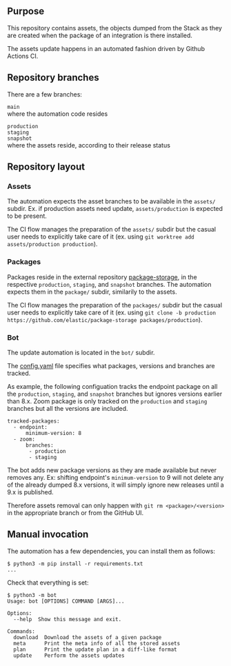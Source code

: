 ## Purpose

This repository contains assets, the objects dumped from the Stack as they are created when the package of an integration is there installed.

The assets update happens in an automated fashion driven by Github Actions CI.

## Repository branches

There are a few branches:

`main`  
where the automation code resides  

`production`  
`staging`  
`snapshot`  
where the assets reside, according to their release status

## Repository layout

### Assets

The automation expects the asset branches to be available in the `assets/` subdir. Ex. if production assets need update, `assets/production` is expected to be present.

The CI flow manages the preparation of the `assets/` subdir but the casual user needs to explicitly take care of it (ex. using `git worktree add assets/production production`).

### Packages

Packages reside in the external repository [package-storage](https://github.com/elastic/package-storage), in the respective `production`, `staging`, and `snapshot` branches. The automation expects them in the `package/` subdir, similarily to the assets.

The CI flow manages the preparation of the `packages/` subdir but the casual user needs to explicitly take care of it (ex. using `git clone -b production https://github.com/elastic/package-storage packages/production`).

### Bot

The update automation is located in the `bot/` subdir.

The [config.yaml](./config.yaml) file specifies what packages, versions and branches are tracked.

As example, the following configuation tracks the endpoint package on all the `production`, `staging`, and `snapshot` branches but ignores versions earlier than 8.x. Zoom package is only tracked on the `production` and `staging` branches but all the versions are included.

```
tracked-packages:
  - endpoint:
      minimum-version: 8
  - zoom:
      branches:
       - production
       - staging
```

The bot adds new package versions as they are made available but never removes any. Ex: shifting endpoint's `minimum-version` to 9 will not delete any of the already dumped 8.x versions, it will simply ignore new releases until a 9.x is published.

Therefore assets removal can only happen with `git rm <package>/<version>` in the appropriate branch or from the GitHub UI.

## Manual invocation

The automation has a few dependencies, you can install them as follows:

```shell
$ python3 -m pip install -r requirements.txt
...
```

Check that everything is set:

```shell
$ python3 -m bot
Usage: bot [OPTIONS] COMMAND [ARGS]...

Options:
  --help  Show this message and exit.

Commands:
  download  Download the assets of a given package
  meta      Print the meta info of all the stored assets
  plan      Print the update plan in a diff-like format
  update    Perform the assets updates
```



